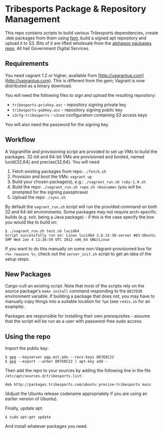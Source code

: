 Tribesports Package & Repository Management
===========================================

This repo contains scripts to build various Tribesports
dependencies, create .deb packages from them using
[fpm](https://github.com/jordansissel/fpm), build a signed apt
repository and upload it to S3. Bits of it are lifted wholesale from the
[alphagov packages repo](https://github.com/alphagov/packages). All hail
Government Digital Services.

Requirements
------------

You need vagrant 1.2 or higher, available from
[http://vagrantup.com](http://vagrantup.com). This is different from the
gem; Vagrant is now distributed as a binary download.

You will need the following files to sign and upload the resulting
repository:

  * `tribesports-privkey.asc` - repository signing private key
  * `tribesports-pubkey.asc` - repository signing public key
  * `s3cfg-tribesports` - `s3cmd` configuration containing S3 access keys

You will also need the password for the signing key.

Workflow
--------

A Vagrantfile and provisioning script are provided to set up VMs to
build the packages. 32-bit and 64-bit VMs are provisioned and booted,
named lucid{32,64} and precise{32,64}. You will need 
  1. Fetch existing packages from repo: `./fetch.sh`
  2. Provision and boot the VMs: `vagrant up`
  3. Build your chosen package(s), e.g.: `./vagrant_run.sh
     ruby-1.9.sh`
  4. Build the repo: `./vagrant_run.sh repo.sh <boxname>` (you will be prompted
     for the signing passphrase)
  5. Upload the repo `./sync.sh`

By default the `vagrant_run.sh` script will run the provided command
on both 32 and 64-bit environments. Some packages may not require
arch-specific builds (e.g. solr, being a Java package) - if this is
the case specify the box you would like to build on:

    $ ./vagrant_run.sh test.sh lucid64
    Script successfully run on: Linux lucid64 2.6.32-38-server #83-Ubuntu SMP Wed Jan 4 11:26:59 UTC 2012 x86_64 GNU/Linux

If you want to do this manually on some non-Vagrant-provisioned box for
`<%= reasons %>`, check out the `server_init.sh` script to get an idea
of the setup steps.

New Packages
------------

Cargo-cult an existing script. Note that most of the scripts rely on
the source package's `make install` command responding to the `DESTDIR`
environment variable. If building a package that does not, you may
have to manually copy things into a suitable location for `fpm` (see
`redis.sh` for an example).

Packages are responsible for installing their own prerequisites - assume
that the script will be run as a user with password-free sudo access.

Using the repo
--------------

Import the public key:

    $ gpg --keyserver pgp.mit.edu --recv-keys D07E8C22
    $ gpg --export --armor D07E8C22 | apt-key add -

Then add the repo to your sources by adding the following line in the
file `/etc/apt/sources.d/tribesports.list`:

    deb http://packages.tribesports.com/ubuntu precise-tribesports main

(Adjust the Ubuntu release codename appropriately if you are using an
earlier version of Ubuntu).

Finally, update apt:

    $ sudo apt-get update

And install whatever packages you need.
